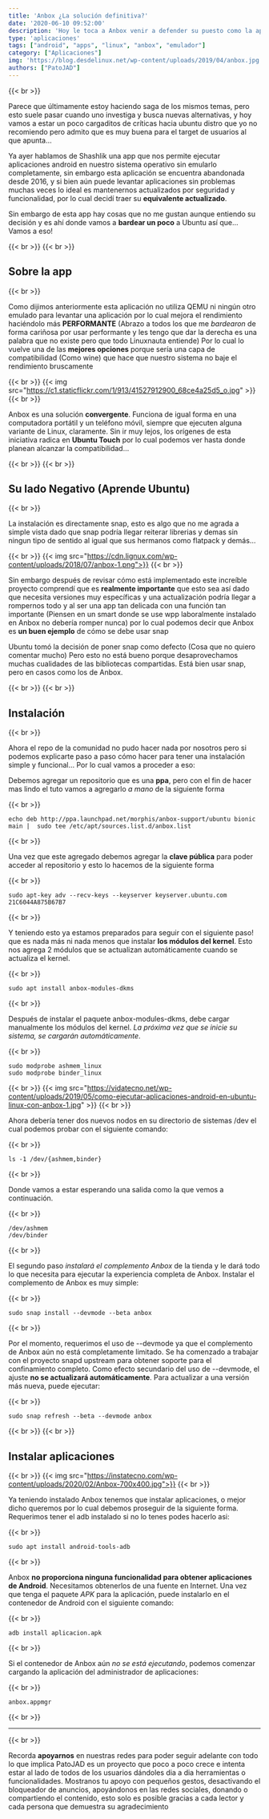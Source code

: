```yaml
---
title: 'Anbox ¿La solución definitiva?'
date: '2020-06-10 09:52:00'
description: 'Hoy le toca a Anbox venir a defender su puesto como la aplicación definitiva para compatibilizar android en nuestro linux...'
type: 'aplicaciones'
tags: ["android", "apps", "linux", "anbox", "emulador"]
category: ["Aplicaciones"]
img: 'https://blog.desdelinux.net/wp-content/uploads/2019/04/anbox.jpg'
authors: ["PatoJAD"]
---
```


{{< br >}}

Parece que últimamente estoy haciendo saga de los mismos temas, pero esto suele pasar cuando uno investiga y busca nuevas alternativas, y hoy vamos a estar un poco cargaditos de críticas hacia ubuntu distro que yo no recomiendo pero admito que es muy buena para el target de usuarios al que apunta…

Ya ayer hablamos de Shashlik una app que nos permite ejecutar aplicaciones android en nuestro sistema operativo sin emularlo completamente, sin embargo esta aplicación se encuentra abandonada desde 2016, y si bien aún puede levantar aplicaciones sin problemas muchas veces lo ideal es  mantenernos actualizados por seguridad y funcionalidad, por lo cual decidí traer su **equivalente actualizado**.

Sin embargo de esta app hay cosas que no me gustan aunque entiendo su decisión y es ahí donde vamos a **bardear un poco** a Ubuntu así que… Vamos a eso!

{{< br >}}
{{< br >}}

## Sobre la app

{{< br >}}

Como dijimos anteriormente esta aplicación no utiliza QEMU ni ningún otro emulado para levantar una aplicación por lo cual mejora el rendimiento haciéndolo más **PERFORMANTE** (Abrazo a todos los que me *bardearon* de forma cariñosa por usar performante y les tengo que dar la derecha es una palabra que no existe pero que todo Linuxnauta entiende) Por lo cual lo vuelve una de las **mejores opciones** porque sería una capa de compatibilidad (Como wine) que hace que nuestro sistema no baje el rendimiento bruscamente

{{< br >}}
{{< img src="https://c1.staticflickr.com/1/913/41527912900_68ce4a25d5_o.jpg" >}}
{{< br >}}

Anbox es una solución **convergente**. Funciona de igual forma en una computadora portátil y un teléfono móvil, siempre que ejecuten alguna variante de Linux, claramente. Sin ir muy lejos, los orígenes de esta iniciativa radica en **Ubuntu Touch** por lo cual podemos ver hasta donde planean alcanzar la compatibilidad…

{{< br >}}
{{< br >}}

## Su lado Negativo (Aprende Ubuntu)

{{< br >}}

La instalación es directamente snap, esto es algo que no me agrada a simple vista dado que snap podría llegar reiterar librerias y demas sin ningun tipo de sentido al igual que sus hermanos como flatpack y demás…

{{< br >}}
{{< img src="https://cdn.lignux.com/wp-content/uploads/2018/07/anbox-1.png">}}
{{< br >}}

Sin embargo después de revisar cómo está implementado este increíble proyecto comprendí que es **realmente importante** que esto sea así dado que necesita versiones muy específicas y una actualización podría llegar a rompernos todo y al ser una app tan delicada con una función tan importante (Piensen en un smart donde se use wpp laboralmente instalado en Anbox no debería romper nunca) por lo cual podemos decir que Anbox es **un buen ejemplo** de cómo se debe usar snap

Ubuntu tomó la decisión de poner snap como defecto (Cosa que no quiero comentar mucho) Pero esto no está bueno porque desaprovechamos muchas cualidades de las bibliotecas compartidas. Está bien usar snap, pero en casos como los de Anbox.

{{< br >}}
{{< br >}}

## Instalación

{{< br >}}

Ahora el repo de la comunidad no pudo hacer nada por nosotros pero si podemos explicarte paso a paso cómo hacer para tener una instalación simple y funcional… Por lo cual vamos a proceder a eso:

Debemos agregar un repositorio que es una **ppa**, pero con el fin de hacer mas lindo el tuto vamos a agregarlo *a mano* de la siguiente forma

{{< br >}}

    echo deb http://ppa.launchpad.net/morphis/anbox-support/ubuntu bionic main |  sudo tee /etc/apt/sources.list.d/anbox.list

{{< br >}}

Una vez que este agregado debemos agregar la **clave pública** para poder acceder al repositorio y esto lo hacemos de la siguiente forma

{{< br >}}

    sudo apt-key adv --recv-keys --keyserver keyserver.ubuntu.com 21C6044A875B67B7

{{< br >}}

Y teniendo esto ya estamos preparados para seguir con el siguiente paso! que es nada más ni nada menos que instalar **los módulos del kernel**. Esto nos agrega 2 módulos que se actualizan automáticamente cuando se actualiza el kernel.

{{< br >}}

    sudo apt install anbox-modules-dkms

{{< br >}}

Después de instalar el paquete anbox-modules-dkms, debe cargar manualmente los módulos del kernel. *La próxima vez que se inicie su sistema, se cargarán automáticamente*.

{{< br >}}

    sudo modprobe ashmem_linux
    sudo modprobe binder_linux

{{< br >}}
{{< img src="https://vidatecno.net/wp-content/uploads/2019/05/como-ejecutar-aplicaciones-android-en-ubuntu-linux-con-anbox-1.jpg" >}}
{{< br >}}

Ahora debería tener dos nuevos nodos en su directorio de sistemas /dev el cual podemos probar con el siguiente comando:

{{< br >}}

    ls -1 /dev/{ashmem,binder}

{{< br >}}

Donde vamos a estar esperando una salida como la que vemos a continuación.

{{< br >}}

    /dev/ashmem
    /dev/binder

{{< br >}}

El segundo paso *instalará el complemento Anbox* de la tienda y le dará todo lo que necesita para ejecutar la experiencia completa de Anbox. Instalar el complemento de Anbox es muy simple:

{{< br >}}

    sudo snap install --devmode --beta anbox

{{< br >}}

Por el momento, requerimos el uso de --devmode ya que el complemento de Anbox aún no está completamente limitado. Se ha comenzado a trabajar con el proyecto snapd upstream para obtener soporte para el confinamiento completo. Como efecto secundario del uso de --devmode, el ajuste **no se actualizará automáticamente**. Para actualizar a una versión más nueva, puede ejecutar:

{{< br >}}

    sudo snap refresh --beta --devmode anbox

{{< br >}}
{{< br >}}

## Instalar aplicaciones

{{< br >}}
{{< img src="https://instatecno.com/wp-content/uploads/2020/02/Anbox-700x400.jpg">}}
{{< br >}}

Ya teniendo instalado Anbox tenemos que instalar aplicaciones, o mejor dicho queremos por lo cual debemos proseguir de la siguiente forma. Requerimos tener el adb instalado si no lo tenes podes hacerlo asi:

{{< br >}}

    sudo apt install android-tools-adb

{{< br >}}

Anbox **no proporciona ninguna funcionalidad para obtener aplicaciones de Android**. Necesitamos obtenerlos de una fuente en Internet. Una vez que tenga el paquete *APK* para la aplicación, puede instalarlo en el contenedor de Android con el siguiente comando:

{{< br >}}

    adb install aplicacion.apk

{{< br >}}

Si el contenedor de Anbox aún *no se está ejecutando*, podemos comenzar cargando la aplicación del administrador de aplicaciones:

{{< br >}}

    anbox.appmgr

{{< br >}}

---

{{< br >}}

Recorda **apoyarnos** en nuestras redes para poder seguir adelante con todo lo que implica PatoJAD es un proyecto que poco a poco crece e intenta estar al lado de todos de los usuarios dándoles dia a dia herramientas o funcionalidades. Mostranos tu apoyo con pequeños gestos, desactivando el bloqueador de anuncios, apoyándonos en las redes sociales, donando o compartiendo el contenido, esto solo es posible gracias a cada lector y cada persona que demuestra su agradecimiento
